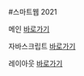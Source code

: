 #스마트웹 2021

메인 <a href="https://webstoryboy.github.io/dothome21/">바로가기</a>

자바스크립트 <a href="https://webstoryboy.github.io/dothome21/javascript/javascript100.html">바로가기</a>

레이아웃 <a href="https://webstoryboy.github.io/dothome21/layout/index.html">바로가기</a>

